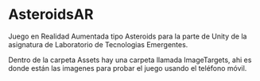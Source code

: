 # AsteroidsAR

Juego en Realidad Aumentada tipo Asteroids para la parte de Unity de la asignatura de Laboratorio de Tecnologias Emergentes.

Dentro de la carpeta Assets hay una carpeta llamada ImageTargets, ahi es donde están las imagenes para probar el juego usando el teléfono móvil.
